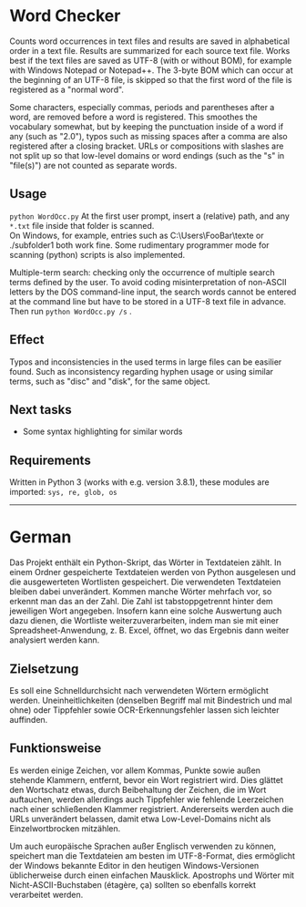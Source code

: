 # Word Checker
Counts word occurrences in text files and results are saved in alphabetical order in a text file. Results are summarized for each source text file. Works best if the text files are saved as UTF-8 (with or without BOM), for example with Windows Notepad or Notepad++. The 3-byte BOM which can occur at the beginning of an UTF-8 file, is skipped so that the first word of the file is registered as a "normal word".

Some characters, especially commas, periods and parentheses after a word, are removed before a word is registered. This smoothes the vocabulary somewhat, but by keeping the punctuation inside of a word if any (such as "2.0"), typos such as missing spaces after a comma are also registered after a closing bracket. URLs or compositions with slashes are not split up so that low-level domains or word endings (such as the "s" in "file(s)") are not counted as separate words.

## Usage
`python WordOcc.py` 
At the first user prompt, insert a (relative) path, and any `*.txt` file inside that folder is scanned.<br>
On Windows, for example, entries such as C:\Users\FooBar\texte or ./subfolder1 both work fine.
Some rudimentary programmer mode for scanning (python) scripts is also implemented.

Multiple-term search: checking only the occurrence of multiple search terms defined by the user. To avoid coding misinterpretation of non-ASCII letters by the DOS command-line input, the search words cannot be entered at the command line but have to be stored in a UTF-8 text file in advance. Then run `python WordOcc.py /s` .

## Effect
Typos and inconsistencies in the used terms in large files can be easilier found. Such as inconsistency regarding hyphen usage or using similar terms, such as "disc" and "disk", for the same object.

## Next tasks
 * Some syntax highlighting for similar words

## Requirements
Written in Python 3 (works with e.g. version 3.8.1), these modules are imported: 
`sys, re, glob, os`

<hr>

# German
Das Projekt enthält ein Python-Skript, das Wörter in Textdateien zählt. In einem Ordner gespeicherte Textdateien werden von Python ausgelesen und die ausgewerteten Wortlisten gespeichert. Die verwendeten Textdateien bleiben dabei unverändert. Kommen manche Wörter mehrfach vor, so erkennt man das an der Zahl. Die Zahl ist tabstoppgetrennt hinter dem jeweiligen Wort angegeben. Insofern kann eine solche Auswertung auch dazu dienen, die Wortliste weiterzuverarbeiten, indem man sie mit einer Spreadsheet-Anwendung, z. B. Excel, öffnet, wo das Ergebnis dann weiter analysiert werden kann.

## Zielsetzung

Es soll eine Schnelldurchsicht nach verwendeten Wörtern ermöglicht werden. Uneinheitlichkeiten (denselben Begriff mal mit Bindestrich und mal ohne) oder Tippfehler sowie OCR-Erkennungsfehler lassen sich leichter auffinden.

## Funktionsweise

Es werden einige Zeichen, vor allem Kommas, Punkte sowie außen stehende Klammern, entfernt, bevor ein Wort registriert wird. Dies glättet den Wortschatz etwas, durch Beibehaltung der Zeichen, die im Wort auftauchen, werden allerdings auch Tippfehler wie fehlende Leerzeichen nach einer schließenden Klammer registriert. Andererseits werden auch die URLs unverändert belassen, damit etwa Low-Level-Domains nicht als Einzelwortbrocken mitzählen.

Um auch europäische Sprachen außer Englisch verwenden zu können, speichert man die Textdateien am besten im UTF-8-Format, dies ermöglicht der Windows bekannte Editor in den heutigen Windows-Versionen üblicherweise durch einen einfachen Mausklick. Apostrophs und Wörter mit Nicht-ASCII-Buchstaben (étagère, ça) sollten so ebenfalls korrekt verarbeitet werden.
